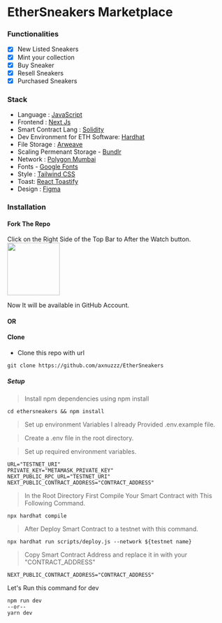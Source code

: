 # EtherSneakers Marketplace 

### Functionalities

- [x] New Listed Sneakers
- [x] Mint your collection
- [x] Buy Sneaker
- [x] Resell Sneakers
- [x] Purchased Sneakers

### Stack

- Language : [JavaScript](https://developer.mozilla.org/en-US/docs/Web/JavaScript)
- Frontend : [Next Js](https://nextjs.org/)
- Smart Contract Lang : [Solidity](https://docs.soliditylang.org/en/v0.8.17/)
- Dev Environment for ETH Software: [Hardhat](https://hardhat.org/)
- File Storage : [Arweave](https://www.arweave.org/)
- Scaling Permenant Storage - [Bundlr](https://bundlr.network/)
- Network : [Polygon Mumbai](https://polygon.technology/)
- Fonts - [Google Fonts](https://fonts.google.com/)
- Style : [Tailwind CSS](https://tailwindcss.com/)
- Toast: [React Toastify](https://fkhadra.github.io/react-toastify/introduction/)
- Design : [Figma](https://www.figma.com/)

### Installation

#### Fork The Repo

Click on the Right Side of the Top Bar to After the Watch button. <img src="https://upload.wikimedia.org/wikipedia/commons/3/38/GitHub_Fork_Button.png" width="120px" />

Now It will be available in GitHub Account.

#### OR

#### Clone

- Clone this repo with url

```shell
git clone https://github.com/axnuzzz/EtherSneakers
```

##### Setup

> Install npm dependencies using npm install

```shell
cd ethersneakers && npm install
```

> Set up environment Variables I already Provided .env.example file.

> Create a .env file in the root directory.

> Set up required environment variables.

```.env
URL="TESTNET_URI"
PRIVATE_KEY="METAMASK_PRIVATE_KEY"
NEXT_PUBLIC_RPC_URL="TESTNET_URI"
NEXT_PUBLIC_CONTRACT_ADDRESS="CONTRACT_ADDRESS"
```

> In the Root Directory First Compile Your Smart Contract with This Following Command.

```shell
npx hardhat compile
```

> After Deploy Smart Contract to a testnet with this command.

```shell
npx hardhat run scripts/deploy.js --network ${testnet name}
```

> Copy Smart Contract Address and replace it in with your "CONTRACT_ADDRESS"

```
NEXT_PUBLIC_CONTRACT_ADDRESS="CONTRACT_ADDRESS"
```

Let's Run this command for dev

```shell
npm run dev
--or--
yarn dev
```
